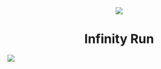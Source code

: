 <div align="center">
  <img src="http://i.imgur.com/4X9fAb3.png"></img>
  <h1>Infinity Run</h1>
</div>
<div>
  <img src="http://i.imgur.com/pyGXwyN.jpg"></img>
</div>
